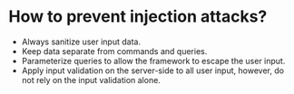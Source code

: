 # How to prevent injection attacks?
- Always sanitize user input data.
- Keep data separate from commands and queries.
- Parameterize queries to allow the framework to escape the user input.
- Apply input validation on the server-side to all user input, however, do not rely on the input validation alone.
